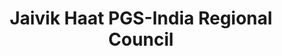 ---
title: "Jaivik Haat PGS-India Regional Council"
url: /delhi/jaivik-haat-pgs-india-regional-council/
shop: Supermarkt
---